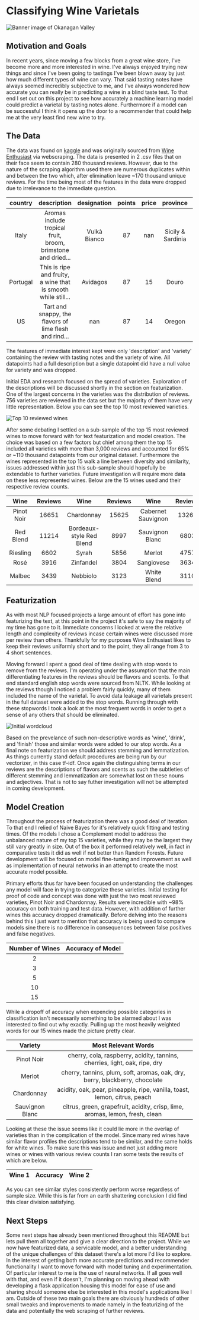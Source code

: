 # Classifying Wine Varietals

![Banner image of Okanagan Valley](images/banner.jpg)

## Motivation and Goals

In recent years, since moving a few blocks from a great wine store, I've become more and more interested in wine. I've always enjoyed trying new things and since I've been going to tastings I've been blown away by just how much different types of wine can vary. That said tasting notes have always seemed incredibly subjective to me, and I've always wondered how accurate you can really be in predicting a wine in a blind taste test. To that end I set out on this project to see how accurately a machine learning model could predict a varietal by tasting notes alone. Furthermore if a model can be successful I think it opens up the door to a recommender that could help me at the very least find new wine to try.

## The Data

The data was found on [kaggle](https://www.kaggle.com/zynicide/wine-reviews) and was originally sourced from [Wine Enthusiast](https://www.winemag.com/) via webscraping. The data is presented in 2 .csv files that on their face seem to contain 280 thousand reviews. However, due to the nature of the scraping algorithm used there are numerous duplicates within and between the two which, after elimination leave ~170 thousand unique reviews. For the time being most of the features in the data were dropped due to irrelevance to the immediate question.

| country | description | designation | points | price | province | region_1 | region_2 | taster_name |variety | winery |
|:---:|:---:|:---:|:---:|:---:|:---:|:---:|:---:|:---:|:---:|:---:|
| Italy | Aromas include tropical fruit, broom, brimstone and dried... | Vulkà Bianco | 87 | nan | Sicily & Sardinia | Etna | nan | Kerin O’Keefe | White Blend | Nicosia |
| Portugal | This is ripe and fruity, a wine that is smooth while still... | Avidagos | 87 | 15 | Douro | nan | nan | Roger Voss | Portuguese Red | Quinta dos Avidagos |
| US | Tart and snappy, the flavors of lime flesh and rind... | nan | 87 | 14 | Oregon | Willamette Valley | Willamette Valley | Paul Gregutt | Pinot Gris | Rainstorm |

The features of immediate interest kept were only 'description' and 'variety' containing the review with tasting notes and the variety of wine. All datapoints had a full description but a single datapoint did have a null value for variety and was dropped.

Initial EDA and research focused on the spread of varieties. Exploration of the descriptions will be discussed shortly in the section on featurization. One of the largest concerns in the varieties was the distribution of reviews. 756 varieties are reviewed in the data set but the majority of them have very little representation. Below you can see the top 10 most reviewed varieties.

![Top 10 reviewed wines](images/top_varieties.png)

After some debating I settled on a sub-sample of the top 15 most reviewed wines to move forward with for text featurization and model creation. The choice was based on a few factors but chief among them the top 15 included all varieties with more than 3,000 reviews and accounted for 65% or ~110 thousand datapoints from our original dataset. Furthermore the wines represented in the top 15 walk a line between diversity and similarity, issues addressed within just this sub-sample should hopefully be extendable to further varieties. Future investigation will require more data on these less represented wines. Below are the 15 wines used and their respective review counts.

| Wine | Reviews | Wine | Reviews | Wine | Reviews |
|:---:|:---:|:---:|:---:|:---:|:---:|
| Pinot Noir | 16651 | Chardonnay | 15625 |Cabernet Sauvignon | 13262 |
| Red Blend | 11214 | Bordeaux-style Red Blend | 8997 | Sauvignon Blanc |  6803 |
| Riesling | 6602 | Syrah | 5856 | Merlot | 4757 |
| Rosé | 3916 | Zinfandel | 3804 | Sangiovese | 3634 |  
| Malbec | 3439 | Nebbiolo | 3123 | White Blend | 3110 |

## Featurization

As with most NLP focused projects a large amount of effort has gone into featurizing the text, at this point in the project it's safe to say the majority of my time has gone to it. Immediate concerns I looked at were the relative length and complexity of reviews incase certain wines were discussed more per review than others. Thankfully for my purposes Wine Enthusiast likes to keep their reviews uniformly short and to the point, they all range from 3 to 4 short sentences.

Moving forward I spent a good deal of time dealing with stop words to remove from the reviews. I'm operating under the assumption that the main differentiating features in the reviews should be flavors and scents. To that end standard english stop words were sourced from NLTK. While looking at the reviews though I noticed a problem fairly quickly, many of them included the name of the varietal. To avoid data leakage all varietals present in the full dataset were added to the stop words. Running through with these stopwords I took a look at the most frequent words in order to get a sense of any others that should be eliminated.

![Initial wordcloud](images/first_cloud.png)

Based on the prevelance of such non-descriptive words as 'wine', 'drink', and 'finish' those and similar words were added to our stop words. As a final note on featurization we should address stemming and lemmatization. As things currently stand default procedures are being run by our vectorizer, in this case tf-idf. Once again the distinguishing terms in our reviews are the descriptions of flavors and scents as such the subtleties of different stemming and lemmatization are somewhat lost on these nouns and adjectives. That is not to say futher investigation will not be attempted in coming development.

## Model Creation

Throughout the process of featurization there was a good deal of iteration. To that end I relied of Naive Bayes for it's relatively quick fitting and testing times. Of the models I chose a Complement model to address the unbalanced nature of my top 15 varieties, while they may be the largest they still vary greatly in size. Out of the box it performed relatively well, in fact in comparative tests it did as well if not better than Random Forests. Future development will be focused on model fine-tuning and improvement as well as implementation of neural networks in an attempt to create the most accurate model possible.

Primary efforts thus far have been focused on understanding the challenges any model will face in trying to categorize these varieties. Initial testing for proof of code and concept was done with just the two most reviewed varieties, Pinot Noir and Chardonnay. Results were incredible with ~98% accuracy on both training and test data. However, with addition of further wines this accuracy dropped dramatically. Before delving into the reasons behind this I just want to mention that accuracy is being used to compare models sine there is no difference in consequences between false positives and false negatives.

| Number of Wines | Accuracy of Model |
|:---:|:---:|
| 2 | |
| 3 | |
| 5 | |
| 10 | |
| 15 | |

While a dropoff of accuracy when expending possible categories in classification isn't necessarily something to be alarmed about I was interested to find out why exactly. Pulling up the most heavily weighted words for our 15 wines made the picture pretty clear.

| Variety | Most Relevant Words |
|:---:|:---:|
| Pinot Noir | cherry, cola, raspberry, acidity, tannins, cherries, light, oak, ripe, dry |
| Merlot | cherry, tannins, plum, soft, aromas, oak, dry, berry, blackberry, chocolate |
| Chardonnay | acidity, oak, pear, pineapple, ripe, vanilla, toast, lemon, citrus, peach |
| Sauvignon Blanc | citrus, green, grapefruit, acidity, crisp, lime, aromas, lemon, fresh, clean |


Looking at these the issue seems like it could lie more in the overlap of varieties than in the complication of the model. Since many red wines have similar flavor profiles the descriptions tend to be similar, and the same holds for white wines. To make sure this was issue and not just adding more wines or wines with various review counts I ran some tests the results of which are below.

| Wine 1 | Accuracy | Wine 2|
|:---:|:---:|:---:|

As you can see similar styles consistently perform worse regardless of sample size. While this is far from an earth shattering conclusion I did find this clear division satisfying.

## Next Steps 

Some next steps hae already been mentioned throughout this README but lets pull them all together and give a clear direction to the project. While we now have featurized data, a servicable model, and a better understanding of the unique challenges of this dataset there's a lot more I'd like to explore. In the interest of getting both more accurate predictions and recommender functionality I want to move forward with model tuning and experimentation. Of particular interest to me is the use of neural networks. If all goes well with that, and even if it doesn't, I'm planning on moving ahead with developing a flask application housing this model for ease of use and sharing should someone else be interested in this model's applications like I am. Outside of these two main goals there are obviously hundreds of other small tweaks and improvements to made namely in the featurizing of the data and potentially the web scraping of further reviews.